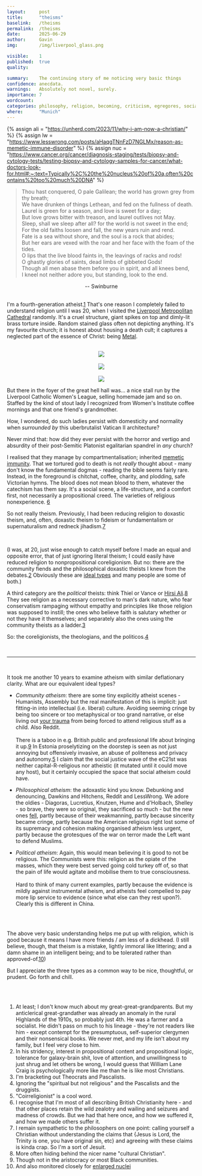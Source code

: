 ```yaml
---
layout:     post
title:      "theisms"
baselink:   /theisms
permalink:  /theisms
date:       2025-06-29
author:     Gavin
img:        /img/liverpool_glass.png

visible:    1
published:  true
quality:    

summary:    The continuing story of me noticing very basic things 
confidence: anecdata.
warnings: 	Absolutely not novel, surely.
importance: 7
wordcount:  
categories: philosophy, religion, becoming, criticism, egregores, social-science, ethics-of-belief
where:      "Munich"
---
```



{%	assign ali = "https://unherd.com/2023/11/why-i-am-now-a-christian/"	%}
{%	assign lw = "https://www.lesswrong.com/posts/aHaqgTNnFzD7NGLMx/reason-as-memetic-immune-disorder"	%}
{%	assign nuc = "https://www.cancer.org/cancer/diagnosis-staging/tests/biopsy-and-cytology-tests/testing-biopsy-and-cytology-samples-for-cancer/what-doctors-look-for.html#:~:text=Typically%2C%20the%20nucleus%20of%20a,often%20contains%20too%20much%20DNA"	%}


> Thou hast conquered, O pale Galilean; the world has grown grey from thy breath;<br>We have drunken of things Lethean, and fed on the fullness of death.<br>Laurel is green for a season, and love is sweet for a day;<br>But love grows bitter with treason, and laurel outlives not May.<br>Sleep, shall we sleep after all? for the world is not sweet in the end;<br>For the old faiths loosen and fall, the new years ruin and rend.<br>Fate is a sea without shore, and the soul is a rock that abides;<br>But her ears are vexed with the roar and her face with the foam of the tides.<br>O lips that the live blood faints in, the leavings of racks and rods!<br>O ghastly glories of saints, dead limbs of gibbeted Gods!<br>Though all men abase them before you in spirit, and all knees bend,<br>I kneel not neither adore you, but standing, look to the end.

<center>-- Swinburne</center>
<br>

I'm a fourth-generation atheist.<a href="#fn:1" id="fnref:1">1</a> That's one reason I completely failed to understand religion until I was 20, when I visited the [Liverpool Metropolitan Cathedral](https://en.wikipedia.org/wiki/Liverpool_Metropolitan_Cathedral) randomly. It's a cruel structure, giant spikes on top and dimly-lit brass torture inside. Random stained glass often not depicting anything. It's my favourite church; it is honest about housing a death cult; it captures a neglected part of the essence of Christ: being [Metal](https://en.wikipedia.org/wiki/Christian_metal). 

<br>
<center>
	<img src="/img/liverpool_dark.png" />
	<br><br>
	<img src="/img/liverpool_glass.png" />
	<br><br>
	<img src="/img/christ.jpg" />
</center>

But there in the foyer of the great hell hall was... a nice stall run by the Liverpool Catholic Women's League, selling homemade jam and so on. Staffed by the kind of stout lady I recognized from Women's Institute coffee mornings and that one friend's grandmother.

How, I wondered, do such ladies persist with domesticity and normality when _surrounded by_ this uberbrutalist Vatican II architecture? 

Never mind that: how did they ever persist with the horror and vertigo and absurdity of their post-Semitic Platonist egalitarian spandrel in _any_ church? 

I realised that they manage by compartmentalisation; inherited <a href="{{lw}}">memetic immunity</a>. That we tortured god to death is not _really_ thought about - many don't know the fundamental dogmas - reading the bible seems fairly rare. Instead, in the foreground is chitchat, coffee, charity, and plodding, safe Victorian hymns. The blood does not mean blood to them, whatever the catechism has them say. It's a social scene, a life-structure, and a comfort first, not necessarily a propositional creed. The varieties of religious nonexperience. <a href="#fn:6" id="fnref:6">6</a>

So not really theism. Previously, I had been reducing religion to doxastic theism, and, often, doxastic theism to fideism or fundamentalism or supernaturalism and redneck jihadism.<a href="#fn:7" id="fnref:7">7</a>

<br>

(I was, at 20, just wise enough to catch myself before I made an equal and opposite error, that of just ignoring literal theism; I could easily have reduced religion to nonpropositional coreligionism. But no: there are the community fiends and the philosophical doxastic theists I knew from the debates.<a href="#fn:2" id="fnref:2">2</a> Obviously these are <a href="{{ideal}}">ideal types</a> and many people are some of both.)



A third category are the _political_ theists: think Thiel or Vance or <a href="{{ali}}">Hirsi Ali</a>.<a href="#fn:8" id="fnref:8">8</a> They see religion as a necessary corrective to man's dark nature, who fear conservatism rampaging without empathy and principles like those religion was supposed to instill; the ones who believe faith is salutary whether or not they have it themselves; and separately also the ones using the community theists as a ladder.<a href="#fn:3" id="fnref:3">3</a>

So: the coreligionists, the theologians, and the politicos.<a href="#fn:4" id="fnref:4">4</a> 

<br>

---

<br>

It took me another 10 years to examine atheism with similar deflationary clarity. What are our equivalent ideal types?

* _Community atheism_: there are some tiny explicitly atheist scenes - Humanists, Assembly but the real manifestation of this is implicit: just fitting-in into intellectual (i.e. liberal) culture. Avoiding seeming cringe by being too sincere or too metaphysical or too grand narrative, or else living out <a href="{{deathcab}}">your trauma</a> from being forced to attend religious stuff as a child. Also Reddit.<br><br>There is a taboo in e.g. British public and professional life about bringing it up.<a href="#fn:9" id="fnref:9">9</a> In Estonia proselytizing on the doorstep is seen as not just annoying but offensively invasive, an abuse of politeness and privacy and autonomy.<a href="#fn:5" id="fnref:5">5</a> I claim that the social justice wave of the eC21st was neither capital-R-religious nor atheistic (it mutated until it could move any host), but it certainly occupied the space that social atheism could have.

* _Philosophical atheism_: the adoxastic kind you know. Debunking and denouncing, Dawkins and Hitchens, Reddit and LessWrong. We adore the oldies - Diagoras, Lucretius, Knutzen, Hume and d'Holbach, Shelley - so brave, they were so original, they sacrificed so much - but the new ones <a href="{{ssc}}">fell</a>, partly because of their weakmanning, partly because sincerity became cringe, partly because the American religious right lost some of its supremacy and cohesion making organised atheism less urgent, partly because the grotesques of the war on terror made the Left want to defend Muslims.


* _Political atheism_: Again, this would mean believing it is good to not be religious. The Communists were this: religion as the opiate of the masses, which they were best served going cold turkey off of, so that the pain of life would agitate and mobilise them to true consciousness.<br><br>Hard to think of many current examples, partly because the evidence is mildly against instrumental atheism, and atheists feel compelled to pay more lip service to evidence (since what else can they rest upon?). Clearly this is different in China.


<br><br>

The above very basic understanding helps me put up with religion, which is good because it means I have more friends / am less of a dickhead. (I still believe, though, that theism is a mistake, lightly immoral like littering; and a damn shame in an intelligent being; and to be tolerated rather than approved-of.<a href="#fn:10" id="fnref:10">10</a>)  

<!-- (It's also dishonest to exploit it for feels or cheap political gain, as some modern chuds do.)  -->

But I appreciate the three types as a common way to be nice, thoughtful, or prudent. Go forth and chill.

<br><br>

<div class="footnotes">

<ol>
    <!-- 1 -->
    <li class="footnote" id="fn:1">
    	At least; I don't know much about my great-great-grandparents. But my anticlerical great-grandather was already an anomaly in the rural Highlands of the 1910s, so probably just 4th. He was a farmer and a socialist. He didn't pass on much to his lineage - they're not readers like him - except contempt for the presumptuous, self-superior clergymen and their nonsensical books. We never met, and my life isn't about my family, but I feel very close to him.
	</li>
	<li class="footnote" id="fn:2">
		In his stridency, interest in propositional content and propositional logic, tolerance for galaxy-brain shit, love of attention, and unwillingness to just shrug and let others be wrong, I would guess that William Lane Craig is psychologically more like me than he is like most Christians.
	</li>
	<li class="footnote" id="fn:3">
		I'm bracketing out Theocrats and Pascalists.
	</li>
	<li class="footnote" id="fn:4">
		Ignoring the "spiritual but not religious" and the Pascalists and the druggists.
	</li>
	<li class="footnote" id="fn:5">
		"Coirreligionist" is a cool word.
	</li>
	<li class="footnote" id="fn:6">
		I recognise that I'm most of all describing British Christianity here - and that other places retain the wild zealotry and wailing and seizures and madness of crowds. But we had that here once, and how we suffered it, and how we made others suffer it.
	</li>
	<li class="footnote" id="fn:7">
		I remain sympathetic to the philosophers on one point: calling yourself a Christian without understanding the claims that {Jesus is Lord, the Trinity is one, you have original sin, etc} and agreeing with these claims is kinda crap. So I'm a sort of Jesuit. 
	</li>
	<li class="footnote" id="fn:8">
		More often hiding behind the nicer name "cultural Christian".
	</li>
	<li class="footnote" id="fn:9">
		Though not in the aristocracy or most Black communities.
	</li>
	<li class="footnote" id="fn:10">
		And also monitored closely for <a href="{{nuc}}">enlarged nuclei</a>
	</li>
	
</ol>